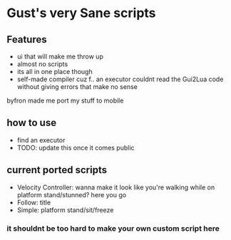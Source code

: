 # **G**ust's very **S**ane scripts
## Features
- ui that will make me throw up
- almost no scripts
- its all in one place though
- self-made compiler cuz f.. an executor couldnt read the Gui2Lua code without giving errors that make no sense

byfron made me port my stuff to mobile

## how to use
- find an executor
- TODO: update this once it comes public

## current ported scripts
- Velocity Controller: wanna make it look like you're walking while on platform stand/stunned? here you go
- Follow: title
- Simple: platform stand/sit/freeze

### it shouldnt be too hard to make your own custom script here
